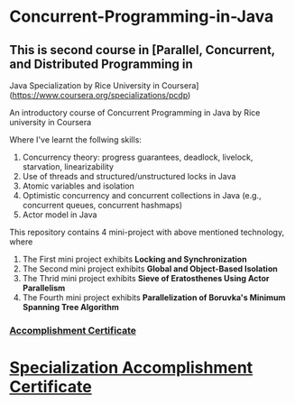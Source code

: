 # Concurrent-Programming-in-Java

## This is second course in [Parallel, Concurrent, and Distributed Programming in 
Java Specialization by Rice University in Coursera](https://www.coursera.org/specializations/pcdp)


An introductory course of  Concurrent Programming in Java by Rice university in Coursera 
 
Where I've learnt the follwing skills:
1.	Concurrency theory: progress guarantees, deadlock, livelock, starvation, linearizability
2. Use of threads and structured/unstructured locks in Java
3.	Atomic variables and isolation
4.	Optimistic concurrency and concurrent collections in Java (e.g., concurrent queues, concurrent  hashmaps)
5.	Actor model in Java

This repository contains 4 mini-project with above mentioned technology, where
1. The First mini project exhibits __Locking and Synchronization__
2. The Second mini project exhibits __Global and Object-Based Isolation__
3. The Thrid mini project exhibits  __Sieve of Eratosthenes Using Actor Parallelism__
4. The Fourth mini project exhibits __Parallelization of Boruvka's Minimum Spanning Tree Algorithm__



### [Accomplishment Certificate](https://github.com/mmncoder/Coursera-Certificates/blob/master/3.2.%20Concurrent%20Programming%20in%20Java.pdf)
# [Specialization Accomplishment Certificate](https://github.com/mmncoder/Coursera-Certificates/blob/master/3.4.%20Parallel%2C%20Concurrent%2C%20and%20Distributed%20Specialization.pdf)

